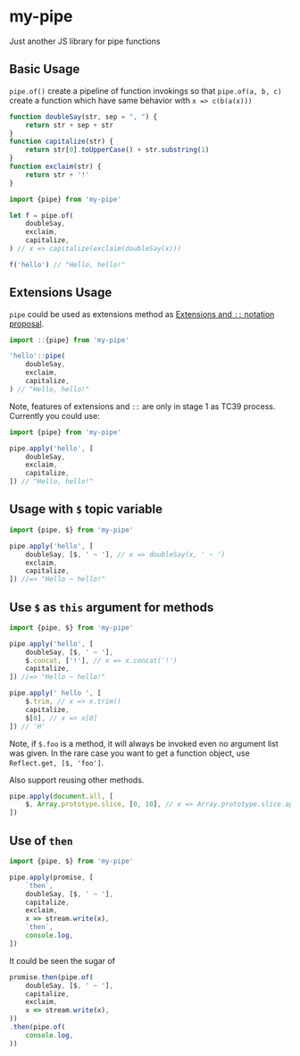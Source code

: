 # my-pipe
 Just another JS library for pipe functions

## Basic Usage

`pipe.of()` create a pipeline of function invokings so that `pipe.of(a, b, c)` create a function which have same behavior with `x => c(b(a(x)))`

```js
function doubleSay(str, sep = ", ") {
	return str + sep + str
}
function capitalize(str) {
	return str[0].toUpperCase() + str.substring(1)
}
function exclaim(str) {
	return str + '!'
}

import {pipe} from 'my-pipe'

let f = pipe.of(
	doubleSay,
	exclaim,
	capitalize,
) // x => capitalize(exclaim(doubleSay(x)))

f('hello') // "Hello, hello!"
```

## Extensions Usage

`pipe` could be used as extensions method as [Extensions and `::` notation proposal](https://github.com/tc39/proposal-extensions).

```js
import ::{pipe} from 'my-pipe'

'hello'::pipe(
	doubleSay,
	exclaim,
	capitalize,
) // "Hello, hello!"
```

Note, features of extensions and `::` are only in stage 1 as TC39 process. Currently you could use:

```js
import {pipe} from 'my-pipe'

pipe.apply('hello', [
	doubleSay,
	exclaim,
	capitalize,
]) // "Hello, hello!"
```

## Usage with `$` topic variable

```js
import {pipe, $} from 'my-pipe'

pipe.apply('hello', [
	doubleSay, [$, ' ~ '], // x => doubleSay(x, ' ~ ')
	exclaim,
	capitalize,
]) //=> "Hello ~ hello!"
```

## Use `$` as `this` argument for methods

```js
import {pipe, $} from 'my-pipe'

pipe.apply('hello', [
	doubleSay, [$, ' ~ '],
	$.concat, ['!'], // x => x.concat('!')
	capitalize,
]) //=> "Hello ~ hello!"
```

```js
pipe.apply(' hello ', [
	$.trim, // x => x.trim()
	capitalize,
	$[0], // x => x[0]
]) // 'H'
```

Note, if `$.foo` is a method, it will always be invoked even no argument list was given.
In the rare case you want to get a function object, use `Reflect.get, [$, 'foo']`.

Also support reusing other methods.
```js
pipe.apply(document.all, [
	$, Array.prototype.slice, [0, 10], // x => Array.prototype.slice.apply(x, [0, 10])
])
```

## Use of `then`

```js
import {pipe, $} from 'my-pipe'

pipe.apply(promise, [
	`then`,
	doubleSay, [$, ' ~ '],
	capitalize,
	exclaim,
	x => stream.write(x),
	`then`,
	console.log,
])
```

It could be seen the sugar of
```js
promise.then(pipe.of(
	doubleSay, [$, ' ~ '],
	capitalize,
	exclaim,
	x => stream.write(x),
))
.then(pipe.of(
	console.log,
))
```
